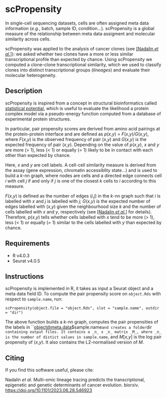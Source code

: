 # scPropensity


In single-cell sequencing datasets, cells are often assigned meta data information (_e.g._, batch, sample ID, condition...). 
scPropensity is a global measure of the relationship between meta data assigment and molecular similarity across cells. 

scPropensity was applied to the analysis of cancer clones (see [[Nadalin _et al._]](https://doi.org/10.1101/2023.06.28.546923)): we asked whether two clones have a more or less similar transcriptional profile than expected by chance. Using scPropensity we computed a clone-clone transcriptional similarity, which we used to classify clones into distinct transcriptional groups (_lineages_) and evaluate their molecular heterogeneity.

## Description

scPropensity is inspired from a concept in structural bioinformatics called [statistical potential](https://en.wikipedia.org/wiki/Statistical_potential), which is useful to evaluate the likelihood a protein complex model via a pseudo-energy function computed from a database of experimental protein structures. 

In particular, pair propensity scores are derived from amino acid pairings at the protein-protein interface and are defined as _p_(_x_,_y_) = _F_(_x_,_y_)/_G_(_x_,_y_), where _F_(_x_,_y_) is the observed frequency of pair (_x_,_y_) and _G_(_x_,_y_) is the expected frequency of pair (_x_,_y_). Depending on the value of _p_(_x_,_y_), _x_ and _y_ are more (> 1), less (< 1) or equally (= 1) likely to be in contact with each other than expected by chance.

Here, _x_ and _y_ are cell labels.
A cell-cell similarity measure is derived from the assay (gene expression, chromatin accessiblity state...) and is used to build a _k_-nn graph, where nodes are cells and a directed edge connects cell _i_ with cell _j_ if and only if _j_ is one of the closest _k_ cells to _i_ according to this measure. 

_F_(_x_,_y_) is defined as the number of edges (_i_,_j_) in the _k_-nn graph such that _i_ is labelled with _x_ and _j_ is labelled with _j_; 
_G_(_x_,_y_) is the expected number of edges labelled with (_x_,_y_) given the neighbourhood size _k_ and the number of cells labelled with _x_ and _y_, respectively  (see [[Nadalin _et al._]](https://doi.org/10.1101/2023.06.28.546923) for details).
Therefore, _p_(_x_,_y_) tells whether cells labelled with _x_ tend to be more (> 1), less (< 1) or equally (= 1) similar to the cells labelled with _y_ than expected by chance. 


## Requirements

+ R v4.0.3
+ Seurat v4.0.5

## Instructions

scPropensity is implemented in R, it takes as input a Seurat object and a meta data field ID.
To compute the pair propensity score on `object.Rds` with respect to `sample.name`, run:

```
scPropensity(object.file = "object.Rds", slot = "sample.name", outdir = "dir")
```

The above function builds a _k_-nn graph, computes the pair propensities of the labels in ``object@meta.data$sample.name` and creates a folder `dir` containing output files. It contains a _n_ x _n_ matrix _M_, where _n_ is the number of distict values in sample.name`, and _M_\[_x_,_y_\] is the log pair propensity of (_x_,_y_). It also contains the L2-normalised version of _M_.

## Citing

If you find this software useful, please cite:

Nadalin _et al._ Multi-omic lineage tracing predicts the transcriptional, epigenetic and genetic determinants of cancer evolution. biorxiv. https://doi.org/10.1101/2023.06.28.546923
